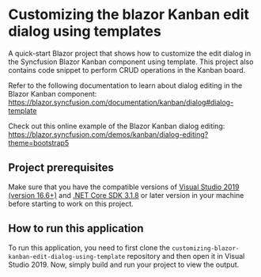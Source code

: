 # Customizing the blazor Kanban edit dialog using templates
A quick-start Blazor project that shows how to customize the edit dialog in the Syncfusion Blazor Kanban component using template. This project also contains code snippet to perform CRUD operations in the Kanban board.

Refer to the following documentation to learn about dialog editing in the Blazor Kanban component: 
https://blazor.syncfusion.com/documentation/kanban/dialog#dialog-template

Check out this online example of the Blazor Kanban dialog editing:
https://blazor.syncfusion.com/demos/kanban/dialog-editing?theme=bootstrap5

## Project prerequisites
Make sure that you have the compatible versions of [Visual Studio 2019 (version 16.6+)]( https://visualstudio.microsoft.com/downloads?utm_source=github&utm_medium=listing&utm_campaign=blazor-gantt-chart-github-samples) and [.NET Core SDK 3.1.8](https://dotnet.microsoft.com/download/dotnet-core/3.1?utm_source=github&utm_medium=listing&utm_campaign=blazor-gantt-chart-github-samples) or later version in your machine before starting to work on this project.

## How to run this application
To run this application, you need to first clone the `customizing-blazor-kanban-edit-dialog-using-template` repository and then open it in Visual Studio 2019. Now, simply build and run your project to view the output.

